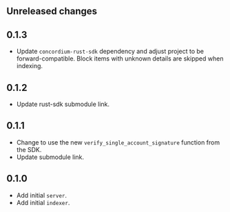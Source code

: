 ## Unreleased changes

## 0.1.3

- Update `concordium-rust-sdk` dependency and adjust project to be forward-compatible. Block items with unknown details are skipped when indexing.

## 0.1.2

-   Update rust-sdk submodule link.

## 0.1.1

-   Change to use the new `verify_single_account_signature` function from the SDK.
-   Update submodule link.

## 0.1.0

-   Add initial `server`.
-   Add initial `indexer`.
